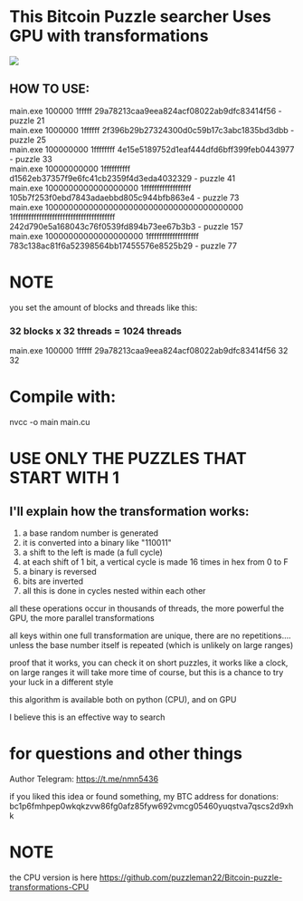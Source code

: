 # This Bitcoin Puzzle searcher Uses GPU with transformations

<img src="./cuda_function_flowchart.svg">

## HOW TO USE:

main.exe 100000 1fffff 29a78213caa9eea824acf08022ab9dfc83414f56 - puzzle 21\
main.exe 1000000 1ffffff 2f396b29b27324300d0c59b17c3abc1835bd3dbb - puzzle 25\
main.exe 100000000 1ffffffff 4e15e5189752d1eaf444dfd6bff399feb0443977 - puzzle 33\
main.exe 10000000000 1ffffffffff d1562eb37357f9e6fc41cb2359f4d3eda4032329 - puzzle 41\
main.exe 1000000000000000000 1ffffffffffffffffff 105b7f253f0ebd7843adaebbd805c944bfb863e4 - puzzle 73\
main.exe 1000000000000000000000000000000000000000 1fffffffffffffffffffffffffffffffffffffff 242d790e5a168043c76f0539fd894b73ee67b3b3 - puzzle 157\
main.exe 10000000000000000000 1fffffffffffffffffff 783c138ac81f6a52398564bb17455576e8525b29 - puzzle 77

# NOTE

you set the amount of blocks and threads like this:

###  32 blocks x 32 threads = 1024 threads
main.exe 100000 1fffff 29a78213caa9eea824acf08022ab9dfc83414f56 32 32

# Compile with:

nvcc -o main main.cu

# USE ONLY THE PUZZLES THAT START WITH 1

## I'll explain how the transformation works:

1) a base random number is generated
2) it is converted into a binary like "110011"
3) a shift to the left is made (a full cycle)
4) at each shift of 1 bit, a vertical cycle is made 16 times in hex from 0 to F
5) a binary is reversed
6) bits are inverted
7) all this is done in cycles nested within each other

all these operations occur in thousands of threads, the more powerful the GPU, the more parallel transformations

all keys within one full transformation are unique, there are no repetitions.... unless the base number itself is repeated (which is unlikely on large ranges)

proof that it works, you can check it on short puzzles, it works like a clock, on large ranges it will take more time of course, but this is a chance to try your luck in a different style

this algorithm is available both on python (CPU), and on GPU

I believe this is an effective way to search

# for questions and other things
Author Telegram: https://t.me/nmn5436

if you liked this idea or found something, my BTC address for donations:
bc1p6fmhpep0wkqkzvw86fg0afz85fyw692vmcg05460yuqstva7qscs2d9xhk

# NOTE

the CPU version is here https://github.com/puzzleman22/Bitcoin-puzzle-transformations-CPU
